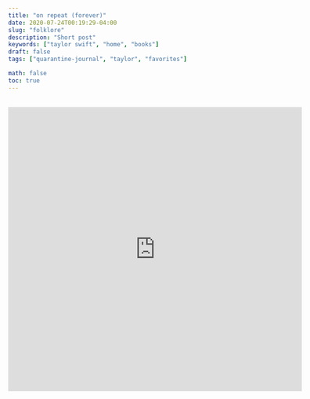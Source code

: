 ```yaml
---
title: "on repeat (forever)"
date: 2020-07-24T00:19:29-04:00
slug: "folklore"
description: "Short post"
keywords: ["taylor swift", "home", "books"]
draft: false
tags: ["quarantine-journal", "taylor", "favorites"]

math: false
toc: true
---
```

<br>

<iframe src="https://open.spotify.com/embed/album/2fenSS68JI1h4Fo296JfGr" width="600" height="580" frameborder="0" allowtransparency="true" allow="encrypted-media"></iframe>